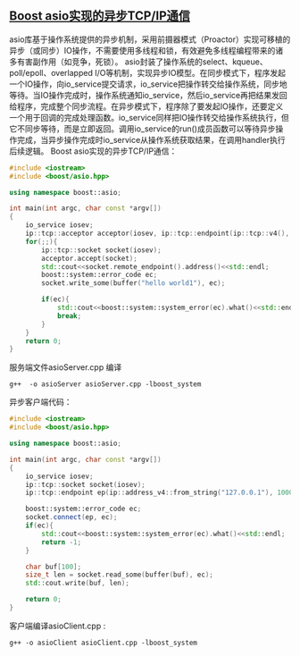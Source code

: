 ## [Boost asio实现的异步TCP/IP通信](https://www.jianshu.com/p/68a409f43659)
asio库基于操作系统提供的异步机制，采用前摄器模式（Proactor）实现可移植的异步（或同步）IO操作，不需要使用多线程和锁，有效避免多线程编程带来的诸多有害副作用（如竞争，死锁）。
asio封装了操作系统的select、kqueue、poll/epoll、overlapped I/O等机制，实现异步IO模型。在同步模式下，程序发起一个IO操作，向io_service提交请求，io_service把操作转交给操作系统，同步地等待。当IO操作完成时，操作系统通知io_service，然后io_service再把结果发回给程序，完成整个同步流程。在异步模式下，程序除了要发起IO操作，还要定义一个用于回调的完成处理函数。io_service同样把IO操作转交给操作系统执行，但它不同步等待，而是立即返回。调用io_service的run()成员函数可以等待异步操作完成，当异步操作完成时io_service从操作系统获取结果，在调用handler执行后续逻辑。
Boost asio实现的异步TCP/IP通信：
```cpp
#include <iostream>
#include <boost/asio.hpp>

using namespace boost::asio;

int main(int argc, char const *argv[])
{
    io_service iosev; 
    ip::tcp::acceptor acceptor(iosev, ip::tcp::endpoint(ip::tcp::v4(), 1000));
    for(;;){
        ip::tcp::socket socket(iosev);
        acceptor.accept(socket);
        std::cout<<socket.remote_endpoint().address()<<std::endl; 
        boost::system::error_code ec; 
        socket.write_some(buffer("hello world1"), ec);

        if(ec){
            std::cout<<boost::system::system_error(ec).what()<<std::endl; 
            break; 
        }
    }
    return 0;
}
```
服务端文件asioServer.cpp 编译
```shell
g++  -o asioServer asioServer.cpp -lboost_system
```
异步客户端代码：
```cpp
#include <iostream>
#include <boost/asio.hpp>

using namespace boost::asio; 

int main(int argc, char const *argv[])
{
    io_service iosev; 
    ip::tcp::socket socket(iosev);
    ip::tcp::endpoint ep(ip::address_v4::from_string("127.0.0.1"), 1000);

    boost::system::error_code ec; 
    socket.connect(ep, ec);
    if(ec){
        std::cout<<boost::system::system_error(ec).what()<<std::endl; 
        return -1; 
    }

    char buf[100];
    size_t len = socket.read_some(buffer(buf), ec);
    std::cout.write(buf, len);

    return 0;
}
```
客户端编译asioClient.cpp :
```shell
g++ -o asioClient asioClient.cpp -lboost_system
```
